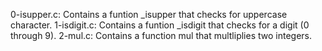 0-isupper.c: Contains a funtion _isupper that checks for uppercase character.
1-isdigit.c: Contains a funtion _isdigit that checks for a digit (0 through 9).
2-mul.c: Contains a function mul that multliplies two integers.
